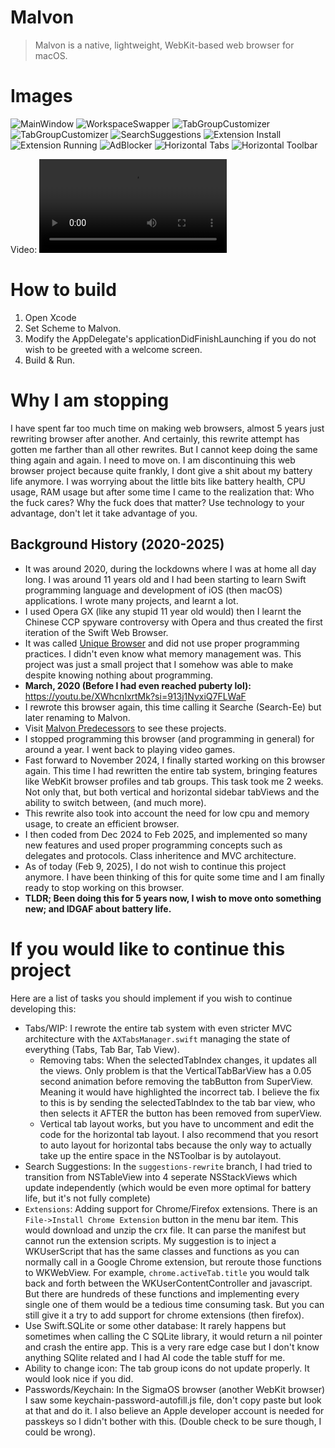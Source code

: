 # Malvon
> Malvon is a native, lightweight, WebKit-based web browser for macOS.

# Images
![MainWindow](/README%20Assets/MainWindow.png)
![WorkspaceSwapper](/README%20Assets/WorkspaceSwapper.png)
![TabGroupCustomizer](/README%20Assets/Tab%20Group%20Customizer.png)
![TabGroupCustomizer](/README%20Assets/Tab%20Group%20Customizer.png)
![SearchSuggestions](/README%20Assets/Search%20Suggestions.png)
![Extension Install](/README%20Assets/Extensions3.png)
![Extension Running](/README%20Assets/Extensions2.png)
![AdBlocker](/README%20Assets/wBlock%20AdBlocker.png)
![Horizontal Tabs](/README%20Assets/Horizontal%20Tabs.png)
![Horizontal Toolbar](/README%20Assets/Horizontal%20Toolbar.png)

Video:
![Sticky Tabs](/README%20Assets/StickyHorizontalTabs.mov)

# How to build
1. Open Xcode
2. Set Scheme to Malvon.
3. Modify the AppDelegate's applicationDidFinishLaunching if you do not wish to be greeted with a welcome screen. 
4. Build & Run.


# Why I am stopping
I have spent far too much time on making web browsers, almost 5 years just rewriting browser after another. And certainly, this rewrite attempt has gotten me farther than all other rewrites. But I cannot keep doing the same thing again and again. I need to move on. I am discontinuing this web browser project because quite frankly, I dont give a shit about my battery life anymore. I was worrying about the little bits like battery health, CPU usage, RAM usage but after some time I came to the realization that: Who the fuck cares? Why the fuck does that matter? Use technology to your advantage, don't let it take advantage of you.


## Background History (2020-2025)
- It was around 2020, during the lockdowns where I was at home all day long. I was around 11 years old and I had been starting to learn Swift programming language and development of iOS (then macOS) applications. I wrote many projects, and learnt a lot.
- I used Opera GX (like any stupid 11 year old would) then I learnt the Chinese CCP spyware controversy with Opera and thus created the first iteration of the Swift Web Browser.
- It was called [Unique Browser](https://github.com/ashp0/CocoaMalvonPredecessors/tree/main/Unique%20Browser) and did not use proper programming practices. I didn't even know what memory management was. This project was just a small project that I somehow was able to make despite knowing nothing about programming.
- **March, 2020 (Before I had even reached puberty lol):** https://youtu.be/XWhcnIxrtMk?si=913j1NyxiQ7FLWaF
- I rewrote this browser again, this time calling it Searche (Search-Ee) but later renaming to Malvon.
- Visit [Malvon Predecessors](https://github.com/ashp0/CocoaMalvonPredecessors) to see these projects.
- I stopped programming this browser (and programming in general) for around a year. I went back to playing video games.
- Fast forward to November 2024, I finally started working on this browser again. This time I had rewritten the entire tab system, bringing features like WebKit browser profiles and tab groups. This task took me 2 weeks. Not only that, but both vertical and horizontal sidebar tabViews and the ability to switch between, (and much more).
- This rewrite also took into account the need for low cpu and memory usage, to create an efficient browser.
- I then coded from Dec 2024 to Feb 2025, and implemented so many new features and used proper programming concepts such as delegates and protocols. Class inheritence and MVC architecture.
- As of today (Feb 9, 2025), I do not wish to continue this project anymore. I have been thinking of this for quite some time and I am finally ready to stop working on this browser. 
- **TLDR; Been doing this for 5 years now, I wish to move onto something new; and IDGAF about battery life.**

# If you would like to continue this project
Here are a list of tasks you should implement if you wish to continue developing this:
- Tabs/WIP: I rewrote the entire tab system with even stricter MVC architecture with the `AXTabsManager.swift` managing the state of everything (Tabs, Tab Bar, Tab View).
    - Removing tabs: When the selectedTabIndex changes, it updates all the views. Only problem is that the VerticalTabBarView has a 0.05 second animation before removing the tabButton from SuperView. Meaning it would have highlighted the incorrect tab. I believe the fix to this is by sending the selectedTabIndex to the tab bar view, who then selects it AFTER the button has been removed from superView.
    - Vertical tab layout works, but you have to uncomment and edit the code for the horizontal tab layout. I also recommend that you resort to auto layout for horizontal tabs because the only way to actually take up the entire space in the NSToolbar is by autolayout. 
- Search Suggestions: In the `suggestions-rewrite` branch, I had tried to transition from NSTableView into 4 seperate NSStackViews which update independently (which would be even more optimal for battery life, but it's not fully complete)
- `Extensions`: Adding support for Chrome/Firefox extensions. There is an `File->Install Chrome Extension` button in the menu bar item. This would download and unzip the crx file. It can parse the manifest but cannot run the extension scripts. My suggestion is to inject a WKUserScript that has the same classes and functions as you can normally call in a Google Chrome extension, but reroute those functions to WKWebView. For example, `chrome.activeTab.title` you would talk back and forth between the WKUserContentController and javascript. But there are hundreds of these functions and implementing every single one of them would be a tedious time consuming task. But you can still give it a try to add support for chrome extensions (then firefox).
- Use Swift.SQLite or some other database: It rarely happens but sometimes when calling the C SQLite library, it would return a nil pointer and crash the entire app. This is a very rare edge case but I don't know anything SQlite related and I had AI code the table stuff for me.
- Ability to change icon: The tab group icons do not update properly. It would look nice if you did.
- Passwords/Keychain: In the SigmaOS browser (another WebKit browser) I saw some keychain-password-autofill.js file, don't copy paste but look at that and do it. I also believe an Apple developer account is needed for passkeys so I didn't bother with this. (Double check to be sure though, I could be wrong).
